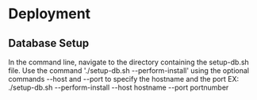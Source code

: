 # Deployment
## Database Setup
In the command line, navigate to the directory containing the setup-db.sh file.
Use the command './setup-db.sh --perform-install' using the optional commands --host and --port to specify the hostname and the port
EX: ./setup-db.sh --perform-install --host hostname --port portnumber
